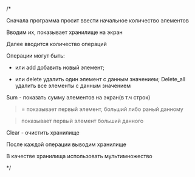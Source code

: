 /*

Сначала программа просит ввести начальное количество элементов

Вводим их, показывает хранилище на экран

Далее вводится количество операций

Операции могут быть:
+ или add добавить новый элемент;
- или delete удалить один элемент с данным значением;
Delete_all удалить все элементы с данным значением

Sum - показать сумму элементов на экран(в т.ч строк)

>= показывает первый элемент, больший либо раный данному

> показывает первый элемент больший данного

Clear - очистить хранилище

После каждой операции выводим хранилище

В качестве хранилища использовать мультимножество

*/
